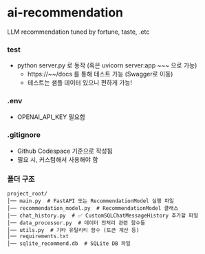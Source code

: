 # ai-recommendation
LLM recommendation tuned by fortune, taste, .etc


### test
- python server.py 로 동작 (혹은 uvicorn server:app ~~~ 으로 가능)
    - https://~~/docs 를 통해 테스트 가능 (Swagger로 이동)
    - 테스트는 샘플 데이터 있으니 편하게 가능!

### .env
- OPENAI_API_KEY 필요함

### .gitignore
- Github Codespace 기준으로 작성됨
- 필요 시, 커스텀해서 사용해야 함


### 폴더 구조
```
project_root/
│── main.py  # FastAPI 또는 RecommendationModel 실행 파일
│── recommendation_model.py  # RecommendationModel 클래스
│── chat_history.py  # ✅ CustomSQLChatMessageHistory 추가할 파일
│── data_processor.py  # 데이터 전처리 관련 함수들
│── utils.py  # 기타 유틸리티 함수 (토큰 계산 등)
│── requirements.txt
│── sqlite_recommend.db  # SQLite DB 파일
```